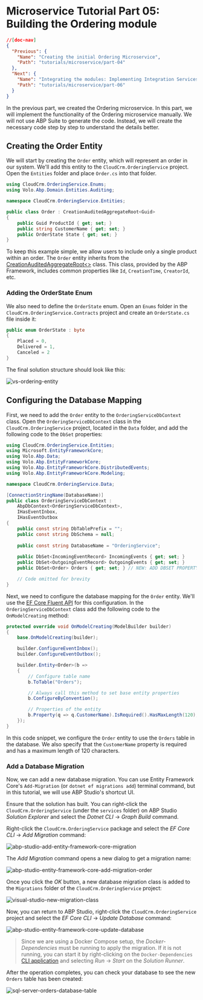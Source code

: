 # Microservice Tutorial Part 05: Building the Ordering module

````json
//[doc-nav]
{
  "Previous": {
    "Name": "Creating the initial Ordering Microservice",
    "Path": "tutorials/microservice/part-04"
  },
  "Next": {
    "Name": "Integrating the modules: Implementing Integration Services",
    "Path": "tutorials/microservice/part-06"
  }
}
````

In the previous part, we created the Ordering microservice. In this part, we will implement the functionality of the Ordering microservice manually. We will not use ABP Suite to generate the code. Instead, we will create the necessary code step by step to understand the details better.

## Creating the Order Entity

We will start by creating the `Order` entity, which will represent an order in our system. We'll add this entity to the `CloudCrm.OrderingService` project. Open the `Entities` folder and place `Order.cs` into that folder.

```csharp
using CloudCrm.OrderingService.Enums;
using Volo.Abp.Domain.Entities.Auditing;

namespace CloudCrm.OrderingService.Entities;

public class Order : CreationAuditedAggregateRoot<Guid>
{
    public Guid ProductId { get; set; }
    public string CustomerName { get; set; }
    public OrderState State { get; set; }
}
```

To keep this example simple, we allow users to include only a single product within an order. The `Order` entity inherits from the [CreationAuditedAggregateRoot<>](../../framework/architecture/domain-driven-design/entities.md) class. This class, provided by the ABP Framework, includes common properties like `Id`, `CreationTime`, `CreatorId`, etc.

### Adding the OrderState Enum

We also need to define the `OrderState` enum. Open an `Enums` folder in the `CloudCrm.OrderingService.Contracts` project and create an `OrderState.cs` file inside it:

```csharp
public enum OrderState : byte
{
    Placed = 0,
    Delivered = 1,
    Canceled = 2
}
```

The final solution structure should look like this:

![vs-ordering-entity](images/vs-ordering-entity.png)

## Configuring the Database Mapping

First, we need to add the `Order` entity to the `OrderingServiceDbContext` class. Open the `OrderingServiceDbContext` class in the `CloudCrm.OrderingService` project, located in the `Data` folder, and add the following code to the `DbSet` properties:

```csharp
using CloudCrm.OrderingService.Entities;
using Microsoft.EntityFrameworkCore;
using Volo.Abp.Data;
using Volo.Abp.EntityFrameworkCore;
using Volo.Abp.EntityFrameworkCore.DistributedEvents;
using Volo.Abp.EntityFrameworkCore.Modeling;

namespace CloudCrm.OrderingService.Data;

[ConnectionStringName(DatabaseName)]
public class OrderingServiceDbContext :
    AbpDbContext<OrderingServiceDbContext>,
    IHasEventInbox,
    IHasEventOutbox
{
    public const string DbTablePrefix = "";
    public const string DbSchema = null;
    
    public const string DatabaseName = "OrderingService";
    
    public DbSet<IncomingEventRecord> IncomingEvents { get; set; }
    public DbSet<OutgoingEventRecord> OutgoingEvents { get; set; }
    public DbSet<Order> Orders { get; set; } // NEW: ADD DBSET PROPERTY

    // Code omitted for brevity
}
```

Next, we need to configure the database mapping for the `Order` entity. We'll use the [EF Core Fluent API](https://docs.microsoft.com/en-us/ef/core/modeling/relational/tables) for this configuration. In the `OrderingServiceDbContext` class add the following code to the `OnModelCreating` method:

```csharp
protected override void OnModelCreating(ModelBuilder builder)
{
    base.OnModelCreating(builder);

    builder.ConfigureEventInbox();
    builder.ConfigureEventOutbox();

    builder.Entity<Order>(b =>
    {
        // Configure table name
        b.ToTable("Orders");

        // Always call this method to set base entity properties
        b.ConfigureByConvention();

        // Properties of the entity
        b.Property(q => q.CustomerName).IsRequired().HasMaxLength(120);
    });
}
```

In this code snippet, we configure the `Order` entity to use the `Orders` table in the database. We also specify that the `CustomerName` property is required and has a maximum length of 120 characters.

### Add a Database Migration

Now, we can add a new database migration. You can use Entity Framework Core's `Add-Migration` (or `dotnet ef migrations add`) terminal command, but in this tutorial, we will use ABP Studio's shortcut UI.

Ensure that the solution has built. You can right-click the `CloudCrm.OrderingService` (under the `services` folder) on ABP Studio *Solution Explorer* and select the *Dotnet CLI* -> *Graph Build* command.

Right-click the `CloudCrm.OrderingService` package and select the *EF Core CLI* -> *Add Migration* command:

![abp-studio-add-entity-framework-core-migration](images/abp-studio-add-entity-framework-core-migration.png)

The *Add Migration* command opens a new dialog to get a migration name:

![abp-studio-entity-framework-core-add-migration-order](images/abp-studio-entity-framework-core-add-migration-order.png)

Once you click the *OK* button, a new database migration class is added to the `Migrations` folder of the `CloudCrm.OrderingService` project:

![visual-studio-new-migration-class](images/visual-studio-new-migration-class.png)

Now, you can return to ABP Studio, right-click the `CloudCrm.OrderingService` project and select the *EF Core CLI* -> *Update Database* command:

![abp-studio-entity-framework-core-update-database](images/abp-studio-entity-framework-core-update-database.png)

> Since we are using a Docker Compose setup, the *Docker-Dependencies* must be running to apply the migration. If it is not running, you can start it by right-clicking on the `Docker-Dependencies` [CLI application](../../studio/running-applications.md#cli-application-1) and selecting *Run* -> *Start* on the *Solution Runner*.

After the operation completes, you can check your database to see the new `Orders` table has been created:

![sql-server-orders-database-table](images/sql-server-orders-database-table.png)
